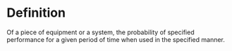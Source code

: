 # Definition

Of a piece of equipment or a system, the probability of specified
performance for a given period of time when used in the specified
manner.

